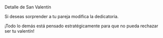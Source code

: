 Detalle de San Valentín

Si deseas sorprender a tu pareja modifica la dedicatoria.

¡Todo lo demás está pensado estratégicamente para que no pueda rechazar ser tu valentín!

